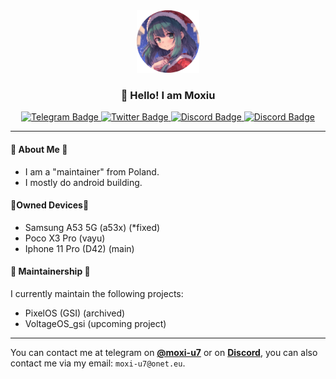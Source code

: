 <div align="center">
  <img src="https://raw.githubusercontent.com/moxi-u7/moxi-u7/3f0257e62b086ddeb5db48110a14b01b35b1cfae/new-pic/image.png" width="100" />
  <h3>👋 Hello! I am Moxiu</h3>
</div>

<div id="badges" align="center">
  <a href="https://t.me/moxi_u7">
    <img src="https://img.shields.io/badge/Telegram-0088cc?style=for-the-badge&logo=telegram&logoColor=white" alt="Telegram Badge"/>
  </a>
  <a href="https://x.com/moxiudev">
    <img src="https://img.shields.io/badge/Twitter/X-000000?style=for-the-badge&logo=x&logoColor=white" alt="Twitter Badge"/>
  </a>
  <a href="https://discord.com/users/1154823136710246441">
    <img src="https://img.shields.io/badge/Discord-5865F2?style=for-the-badge&logo=discord&logoColor=white" alt="Discord Badge"/>
  </a>
  <a href="https://xdaforums.com/m/moxii_75.12920105/">
    <img src="https://img.shields.io/badge/XDA-f59714?style=for-the-badge&logo=xdadevelopers&logoColor=white" alt="Discord Badge"/>
  </a>
</div>

---

#### 🤔 About Me 🤔
- I am a "maintainer" from Poland.
- I mostly do android building.

#### 📱Owned Devices📱
- Samsung A53 5G (a53x) (*fixed)
- Poco X3 Pro (vayu)
- Iphone 11 Pro (D42) (main)

#### 🤝 Maintainership 🤝
I currently maintain the following projects:
- PixelOS (GSI) (archived)
- VoltageOS_gsi (upcoming project)
---

You can contact me at telegram on **[@moxi-u7](https://t.me/moxi_u7)** or on **[Discord](https://discord.com/users/1154823136710246441)**, you can also contact me via my email: `moxi-u7@onet.eu`.
